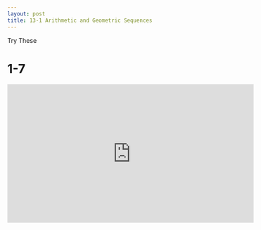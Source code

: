 ```yaml
---
layout: post
title: 13-1 Arithmetic and Geometric Sequences
---
```

Try These
# 1-7
<iframe width="560" height="315" src="https://www.youtube.com/embed/QzpUv3fiV4U" frameborder="0" allow="autoplay; encrypted-media" allowfullscreen></iframe>
